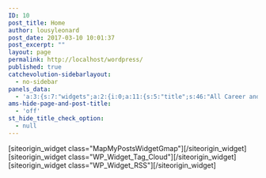 ```yaml
---
ID: 10
post_title: Home
author: lousyleonard
post_date: 2017-03-10 10:01:37
post_excerpt: ""
layout: page
permalink: http://localhost/wordpress/
published: true
catchevolution-sidebarlayout:
  - no-sidebar
panels_data:
  - 'a:3:{s:7:"widgets";a:2:{i:0;a:11:{s:5:"title";s:46:"All Career and Apprenticeship Opportunities...";s:6:"region";s:4:"auto";s:8:"taxonomy";s:8:"post_tag";s:6:"parent";s:0:"";s:7:"maptype";s:7:"roadmap";s:14:"maptypecontrol";s:4:"true";s:10:"infowindow";s:4:"true";s:6:"target";s:5:"_self";s:5:"width";i:800;s:6:"height";i:600;s:11:"panels_info";a:7:{s:5:"class";s:20:"MapMyPostsWidgetGmap";s:3:"raw";b:0;s:4:"grid";i:0;s:4:"cell";i:0;s:2:"id";i:0;s:9:"widget_id";s:36:"b7f8a150-0b33-438f-b484-9f5f84bac939";s:5:"style";a:1:{s:18:"background_display";s:4:"tile";}}}i:1;a:3:{s:11:"panels_data";a:3:{s:7:"widgets";a:2:{i:0;a:3:{s:5:"title";s:0:"";s:8:"taxonomy";s:8:"post_tag";s:11:"panels_info";a:6:{s:5:"class";s:19:"WP_Widget_Tag_Cloud";s:4:"grid";i:0;s:4:"cell";i:0;s:2:"id";i:0;s:9:"widget_id";s:36:"1b13f28b-0b7b-4c23-8138-5215543f34f0";s:5:"style";a:12:{s:2:"id";s:0:"";s:5:"class";s:0:"";s:10:"widget_css";s:0:"";s:10:"mobile_css";s:0:"";s:7:"padding";s:0:"";s:14:"mobile_padding";s:0:"";s:10:"background";s:0:"";s:27:"background_image_attachment";s:1:"0";s:18:"background_display";s:4:"tile";s:12:"border_color";s:0:"";s:10:"font_color";s:0:"";s:10:"link_color";s:0:"";}}}i:1;a:9:{s:5:"title";s:17:"New job vacancies";s:3:"url";s:34:"http://www.jobs.nhs.uk/search_rss?";s:4:"link";s:130:"http://www.jobs.nhs.uk/xi/search_vacancy/?action=saved_search&#038;search_id=&#038;override_daysback=0&#038;sort_by=published_date";s:5:"items";i:6;s:5:"error";b:0;s:12:"show_summary";i:1;s:11:"show_author";i:1;s:9:"show_date";i:1;s:11:"panels_info";a:6:{s:5:"class";s:13:"WP_Widget_RSS";s:4:"grid";i:0;s:4:"cell";i:0;s:2:"id";i:1;s:9:"widget_id";s:36:"a2e9f7ed-b989-47db-9b75-c8408ec6cfcc";s:5:"style";a:12:{s:2:"id";s:0:"";s:5:"class";s:0:"";s:10:"widget_css";s:0:"";s:10:"mobile_css";s:0:"";s:7:"padding";s:0:"";s:14:"mobile_padding";s:0:"";s:10:"background";s:0:"";s:27:"background_image_attachment";s:1:"0";s:18:"background_display";s:4:"tile";s:12:"border_color";s:0:"";s:10:"font_color";s:0:"";s:10:"link_color";s:0:"";}}}}s:5:"grids";a:1:{i:0;a:2:{s:5:"cells";i:1;s:5:"style";a:0:{}}}s:10:"grid_cells";a:1:{i:0;a:4:{s:4:"grid";i:0;s:5:"index";i:0;s:6:"weight";i:1;s:5:"style";a:0:{}}}}s:10:"builder_id";s:13:"59025077956d0";s:11:"panels_info";a:6:{s:5:"class";s:32:"SiteOrigin_Panels_Widgets_Layout";s:4:"grid";i:0;s:4:"cell";i:1;s:2:"id";i:1;s:9:"widget_id";s:36:"7d0617d3-996a-448e-ae39-1171d17ba57d";s:5:"style";a:2:{s:27:"background_image_attachment";b:0;s:18:"background_display";s:4:"tile";}}}}s:5:"grids";a:1:{i:0;a:2:{s:5:"cells";i:2;s:5:"style";a:3:{s:27:"background_image_attachment";b:0;s:18:"background_display";s:4:"tile";s:14:"cell_alignment";s:10:"flex-start";}}}s:10:"grid_cells";a:2:{i:0;a:4:{s:4:"grid";i:0;s:5:"index";i:0;s:6:"weight";d:0.5;s:5:"style";a:0:{}}i:1;a:4:{s:4:"grid";i:0;s:5:"index";i:1;s:6:"weight";d:0.5;s:5:"style";a:0:{}}}}'
ams-hide-page-and-post-title:
  - 'off'
st_hide_title_check_option:
  - null
---
```

<div id="pl-10"  class="panel-layout" ><div id="pg-10-0"  class="panel-grid panel-no-style"  data-style="{&quot;background_image_attachment&quot;:false,&quot;background_display&quot;:&quot;tile&quot;,&quot;cell_alignment&quot;:&quot;flex-start&quot;}" ><div id="pgc-10-0-0"  class="panel-grid-cell"  data-weight="0.5" ><div id="panel-10-0-0-0" class="so-panel widget widget_mapmypostswidgetgmap widget_mmp_gmap panel-first-child panel-last-child" data-index="0" data-style="{&quot;background_display&quot;:&quot;tile&quot;}" >[siteorigin_widget class="MapMyPostsWidgetGmap"]<input type="hidden" value="{&quot;instance&quot;:{&quot;title&quot;:&quot;All Career and Apprenticeship Opportunities...&quot;,&quot;region&quot;:&quot;auto&quot;,&quot;taxonomy&quot;:&quot;post_tag&quot;,&quot;parent&quot;:&quot;&quot;,&quot;maptype&quot;:&quot;roadmap&quot;,&quot;maptypecontrol&quot;:&quot;true&quot;,&quot;infowindow&quot;:&quot;true&quot;,&quot;target&quot;:&quot;_self&quot;,&quot;width&quot;:800,&quot;height&quot;:600},&quot;args&quot;:{&quot;before_widget&quot;:&quot;&lt;div id=\&quot;panel-10-0-0-0\&quot; class=\&quot;so-panel widget widget_mapmypostswidgetgmap widget_mmp_gmap panel-first-child panel-last-child\&quot; data-index=\&quot;0\&quot; data-style=\&quot;{&amp;quot;background_display&amp;quot;:&amp;quot;tile&amp;quot;}\&quot; &gt;&quot;,&quot;after_widget&quot;:&quot;&lt;\/div&gt;&quot;,&quot;before_title&quot;:&quot;&lt;h3 class=\&quot;widget-title\&quot;&gt;&quot;,&quot;after_title&quot;:&quot;&lt;\/h3&gt;&quot;,&quot;widget_id&quot;:&quot;widget-0-0-0&quot;}}" />[/siteorigin_widget]</div></div><div id="pgc-10-0-1"  class="panel-grid-cell"  data-weight="0.5" ><div id="panel-10-0-1-0" class="so-panel widget widget_siteorigin-panels-builder panel-first-child panel-last-child" data-index="1" data-style="{&quot;background_image_attachment&quot;:false,&quot;background_display&quot;:&quot;tile&quot;}" ><div id="pl-w59025077956d0"  class="panel-layout" ><div id="pg-w59025077956d0-0"  class="panel-grid panel-no-style" ><div id="pgc-w59025077956d0-0-0"  class="panel-grid-cell"  data-weight="1" ><div id="panel-w59025077956d0-0-0-0" class="so-panel widget widget_tag_cloud panel-first-child" data-index="0" data-style="{&quot;id&quot;:&quot;&quot;,&quot;class&quot;:&quot;&quot;,&quot;widget_css&quot;:&quot;&quot;,&quot;mobile_css&quot;:&quot;&quot;,&quot;padding&quot;:&quot;&quot;,&quot;mobile_padding&quot;:&quot;&quot;,&quot;background&quot;:&quot;&quot;,&quot;background_image_attachment&quot;:&quot;0&quot;,&quot;background_display&quot;:&quot;tile&quot;,&quot;border_color&quot;:&quot;&quot;,&quot;font_color&quot;:&quot;&quot;,&quot;link_color&quot;:&quot;&quot;}" >[siteorigin_widget class="WP_Widget_Tag_Cloud"]<input type="hidden" value="{&quot;instance&quot;:{&quot;title&quot;:&quot;&quot;,&quot;taxonomy&quot;:&quot;post_tag&quot;},&quot;args&quot;:{&quot;before_widget&quot;:&quot;&lt;div id=\&quot;panel-w59025077956d0-0-0-0\&quot; class=\&quot;so-panel widget widget_tag_cloud panel-first-child\&quot; data-index=\&quot;0\&quot; data-style=\&quot;{&amp;quot;id&amp;quot;:&amp;quot;&amp;quot;,&amp;quot;class&amp;quot;:&amp;quot;&amp;quot;,&amp;quot;widget_css&amp;quot;:&amp;quot;&amp;quot;,&amp;quot;mobile_css&amp;quot;:&amp;quot;&amp;quot;,&amp;quot;padding&amp;quot;:&amp;quot;&amp;quot;,&amp;quot;mobile_padding&amp;quot;:&amp;quot;&amp;quot;,&amp;quot;background&amp;quot;:&amp;quot;&amp;quot;,&amp;quot;background_image_attachment&amp;quot;:&amp;quot;0&amp;quot;,&amp;quot;background_display&amp;quot;:&amp;quot;tile&amp;quot;,&amp;quot;border_color&amp;quot;:&amp;quot;&amp;quot;,&amp;quot;font_color&amp;quot;:&amp;quot;&amp;quot;,&amp;quot;link_color&amp;quot;:&amp;quot;&amp;quot;}\&quot; &gt;&quot;,&quot;after_widget&quot;:&quot;&lt;\/div&gt;&quot;,&quot;before_title&quot;:&quot;&lt;h3 class=\&quot;widget-title\&quot;&gt;&quot;,&quot;after_title&quot;:&quot;&lt;\/h3&gt;&quot;,&quot;widget_id&quot;:&quot;widget-0-0-0&quot;}}" />[/siteorigin_widget]</div><div id="panel-w59025077956d0-0-0-1" class="so-panel widget widget_rss panel-last-child" data-index="1" data-style="{&quot;id&quot;:&quot;&quot;,&quot;class&quot;:&quot;&quot;,&quot;widget_css&quot;:&quot;&quot;,&quot;mobile_css&quot;:&quot;&quot;,&quot;padding&quot;:&quot;&quot;,&quot;mobile_padding&quot;:&quot;&quot;,&quot;background&quot;:&quot;&quot;,&quot;background_image_attachment&quot;:&quot;0&quot;,&quot;background_display&quot;:&quot;tile&quot;,&quot;border_color&quot;:&quot;&quot;,&quot;font_color&quot;:&quot;&quot;,&quot;link_color&quot;:&quot;&quot;}" >[siteorigin_widget class="WP_Widget_RSS"]<input type="hidden" value="{&quot;instance&quot;:{&quot;title&quot;:&quot;New job vacancies&quot;,&quot;url&quot;:&quot;http:\/\/www.jobs.nhs.uk\/search_rss?&quot;,&quot;link&quot;:&quot;http:\/\/www.jobs.nhs.uk\/xi\/search_vacancy\/?action=saved_search&amp;#038;search_id=&amp;#038;override_daysback=0&amp;#038;sort_by=published_date&quot;,&quot;items&quot;:6,&quot;error&quot;:false,&quot;show_summary&quot;:1,&quot;show_author&quot;:1,&quot;show_date&quot;:1},&quot;args&quot;:{&quot;before_widget&quot;:&quot;&lt;div id=\&quot;panel-w59025077956d0-0-0-1\&quot; class=\&quot;so-panel widget widget_rss panel-last-child\&quot; data-index=\&quot;1\&quot; data-style=\&quot;{&amp;quot;id&amp;quot;:&amp;quot;&amp;quot;,&amp;quot;class&amp;quot;:&amp;quot;&amp;quot;,&amp;quot;widget_css&amp;quot;:&amp;quot;&amp;quot;,&amp;quot;mobile_css&amp;quot;:&amp;quot;&amp;quot;,&amp;quot;padding&amp;quot;:&amp;quot;&amp;quot;,&amp;quot;mobile_padding&amp;quot;:&amp;quot;&amp;quot;,&amp;quot;background&amp;quot;:&amp;quot;&amp;quot;,&amp;quot;background_image_attachment&amp;quot;:&amp;quot;0&amp;quot;,&amp;quot;background_display&amp;quot;:&amp;quot;tile&amp;quot;,&amp;quot;border_color&amp;quot;:&amp;quot;&amp;quot;,&amp;quot;font_color&amp;quot;:&amp;quot;&amp;quot;,&amp;quot;link_color&amp;quot;:&amp;quot;&amp;quot;}\&quot; &gt;&quot;,&quot;after_widget&quot;:&quot;&lt;\/div&gt;&quot;,&quot;before_title&quot;:&quot;&lt;h3 class=\&quot;widget-title\&quot;&gt;&quot;,&quot;after_title&quot;:&quot;&lt;\/h3&gt;&quot;,&quot;widget_id&quot;:&quot;widget-0-0-1&quot;}}" />[/siteorigin_widget]</div></div></div></div></div></div></div></div>